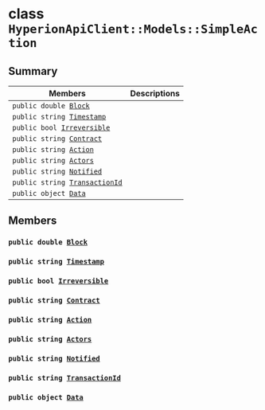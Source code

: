 # class `HyperionApiClient::Models::SimpleAction` 

## Summary

 Members                        | Descriptions                                
--------------------------------|---------------------------------------------
`public double `[`Block`](#class_hyperion_api_client_1_1_models_1_1_simple_action_1a33cd3f70326297e048cb86caf5192018) | 
`public string `[`Timestamp`](#class_hyperion_api_client_1_1_models_1_1_simple_action_1a2f6cff44f7d31294dab060179c01445d) | 
`public bool `[`Irreversible`](#class_hyperion_api_client_1_1_models_1_1_simple_action_1ab90ba9686a015d137904da496d6a993f) | 
`public string `[`Contract`](#class_hyperion_api_client_1_1_models_1_1_simple_action_1a9b4baf8484b98d89513d7776a8877d0e) | 
`public string `[`Action`](#class_hyperion_api_client_1_1_models_1_1_simple_action_1a6cbcc18d725aac9ed8a4f9040221606c) | 
`public string `[`Actors`](#class_hyperion_api_client_1_1_models_1_1_simple_action_1a5178a9c0d35ba7ad2c4a7bac0a8a3d47) | 
`public string `[`Notified`](#class_hyperion_api_client_1_1_models_1_1_simple_action_1a892ff6469e419857535ea32a2d1de4e1) | 
`public string `[`TransactionId`](#class_hyperion_api_client_1_1_models_1_1_simple_action_1afd2208ac1a7bc378cd61905dc48d8df6) | 
`public object `[`Data`](#class_hyperion_api_client_1_1_models_1_1_simple_action_1a248bfced8a2a84c147f9b20efe3e669a) | 

## Members

### `public double `[`Block`](#class_hyperion_api_client_1_1_models_1_1_simple_action_1a33cd3f70326297e048cb86caf5192018) 

### `public string `[`Timestamp`](#class_hyperion_api_client_1_1_models_1_1_simple_action_1a2f6cff44f7d31294dab060179c01445d) 

### `public bool `[`Irreversible`](#class_hyperion_api_client_1_1_models_1_1_simple_action_1ab90ba9686a015d137904da496d6a993f) 

### `public string `[`Contract`](#class_hyperion_api_client_1_1_models_1_1_simple_action_1a9b4baf8484b98d89513d7776a8877d0e) 

### `public string `[`Action`](#class_hyperion_api_client_1_1_models_1_1_simple_action_1a6cbcc18d725aac9ed8a4f9040221606c) 

### `public string `[`Actors`](#class_hyperion_api_client_1_1_models_1_1_simple_action_1a5178a9c0d35ba7ad2c4a7bac0a8a3d47) 

### `public string `[`Notified`](#class_hyperion_api_client_1_1_models_1_1_simple_action_1a892ff6469e419857535ea32a2d1de4e1) 

### `public string `[`TransactionId`](#class_hyperion_api_client_1_1_models_1_1_simple_action_1afd2208ac1a7bc378cd61905dc48d8df6) 

### `public object `[`Data`](#class_hyperion_api_client_1_1_models_1_1_simple_action_1a248bfced8a2a84c147f9b20efe3e669a) 

